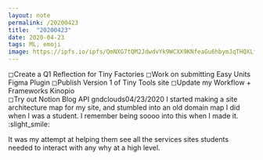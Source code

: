 ```yaml
---
layout: note
permalink: /20200423
title:  "20200423"
date: 2020-04-23
tags: ML, emoji 
image: https://ipfs.io/ipfs/QmNXG7tQM2JdwdvYk9WCXX9KNfeaGu6hbymJqTHQXLfs9v?filename=20200318.png
---
```


◻︎Create a Q1 Reflection for Tiny Factories
◻︎Work on submitting Easy Units Figma Plugin
◻︎︎Publish Version 1 of Tiny Tools site
◻︎︎Update my Workflow + Frameworks Kinopio  
◻︎︎Try out Notion Blog API 
gndclouds04/23/2020
I started making a site architecture map for my site, and stumbled into an old domain map I did when I was a student. I remember being soooo into this when I made it. :slight_smile:

It was my attempt at helping them see all the services  sites students needed to interact with any why at a high level.
